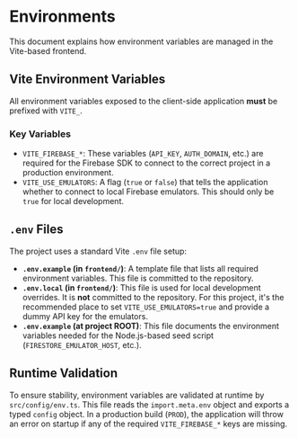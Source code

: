 # Environments

This document explains how environment variables are managed in the Vite-based frontend.

## Vite Environment Variables

All environment variables exposed to the client-side application **must** be prefixed with `VITE_`.

### Key Variables

-   `VITE_FIREBASE_*`: These variables (`API_KEY`, `AUTH_DOMAIN`, etc.) are required for the Firebase SDK to connect to the correct project in a production environment.
-   `VITE_USE_EMULATORS`: A flag (`true` or `false`) that tells the application whether to connect to local Firebase emulators. This should only be `true` for local development.

## `.env` Files

The project uses a standard Vite `.env` file setup:

-   **`.env.example` (in `frontend/`)**: A template file that lists all required environment variables. This file is committed to the repository.
-   **`.env.local` (in `frontend/`)**: This file is used for local development overrides. It is **not** committed to the repository. For this project, it's the recommended place to set `VITE_USE_EMULATORS=true` and provide a dummy API key for the emulators.
-   **`.env.example` (at project ROOT)**: This file documents the environment variables needed for the Node.js-based seed script (`FIRESTORE_EMULATOR_HOST`, etc.).

## Runtime Validation

To ensure stability, environment variables are validated at runtime by `src/config/env.ts`. This file reads the `import.meta.env` object and exports a typed `config` object. In a production build (`PROD`), the application will throw an error on startup if any of the required `VITE_FIREBASE_*` keys are missing.
